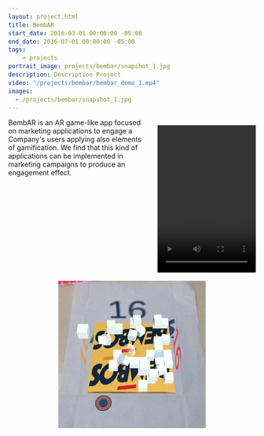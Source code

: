 ```yaml
---
layout: project.html
title: BembAR 
start_date: 2016-03-01 00:00:00 -05:00
end_date: 2016-07-01 00:00:00 -05:00
tags:
	- projects
portrait_image: projects/bembar/snapshot_1.jpg
description: Description Project
video: "/projects/bembar/bembar_demo_1.mp4"
images:
  - /projects/bembar/snapshot_1.jpg
---
```



<figure class="video_container" align="left" style="
    display: block;
    margin-left: auto;
    margin-right: auto;
    padding-left: 20px;
    float: right;">
  <video controls="true" allowfullscreen="true" width="200px" height="300px">
    <source src="/projects/bembar/bembar_demo_1.mp4" type="video/mp4">
  </video>
</figure>

BembAR is an AR game-like app focused on marketing applications to engage a Company's users applying also elements of gamification. We find that this kind of applications can be implemented in marketing campaigns to produce an engagement effect.


<p align="center">
  <img src="/projects/bembar/snapshot_1.jpg" width="300px">
</p>


